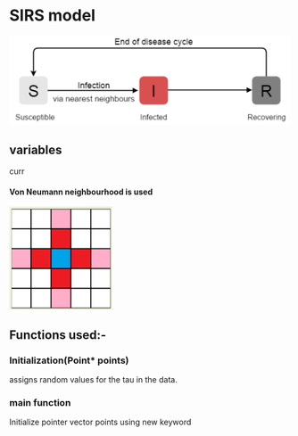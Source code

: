 # SIRS model

![alt text](pics/image.png)

## variables
curr

#### Von Neumann neighbourhood is used 
![alt text](pics/image-2.png)

## Functions used:-

### Initialization(Point* points)
assigns random values for the tau in the data. 


### main function
Initialize pointer vector points using new keyword
